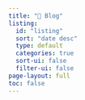 ```yaml
---
title: "📝 Blog"
listing:
  id: "listing"
  sort: "date desc"
  type: default
  categories: true
  sort-ui: false
  filter-ui: false
page-layout: full
toc: false
---
```

